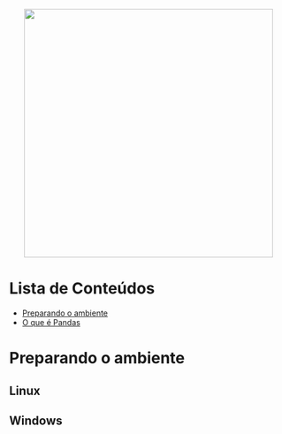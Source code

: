 <p align="center">
  <img src="https://pandas.pydata.org/static/img/pandas_secondary.svg" width="450">
</p>

Lista de Conteúdos
==================

<!--ts-->
* [Preparando o ambiente](preparando-o-ambiente)
* [O que é Pandas]()

<!--te-->

Preparando o ambiente
=====================

Linux
-----


Windows
-------
